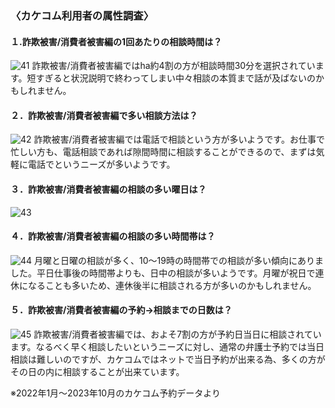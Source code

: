 <!-- カケコム活用のヒント　詐欺被害/消費者被害編 -->

### 〈カケコム利用者の属性調査〉
#### １.詐欺被害/消費者被害編の1回あたりの相談時間は？
![41](https://github.com/kakekomu/unique-contents/assets/116237570/0559f5e0-230a-45c2-ab03-57d67deec4df)
詐欺被害/消費者被害編ではha約4割の方が相談時間30分を選択されています。短すぎると状況説明で終わってしまい中々相談の本質まで話が及ばないのかもしれません。

#### ２．詐欺被害/消費者被害編で多い相談方法は？
![42](https://github.com/kakekomu/unique-contents/assets/116237570/33e7a661-4ee3-44ea-9fd8-a681d52f0b7b)
詐欺被害/消費者被害編では電話で相談という方が多いようです。お仕事で忙しい方も、電話相談であれば隙間時間に相談することができるので、まずは気軽に電話でというニーズが多いようです。

#### ３．詐欺被害/消費者被害編の相談の多い曜日は？　
![43](https://github.com/kakekomu/unique-contents/assets/116237570/26e0dbb4-1f3b-4297-a9f0-9d7a732dffb6)
#### ４．詐欺被害/消費者被害編の相談の多い時間帯は？
![44](https://github.com/kakekomu/unique-contents/assets/116237570/06bbd67f-4d21-4fff-8e11-eadb3727fd5f)
月曜と日曜の相談が多く、10～19時の時間帯での相談が多い傾向にありました。平日仕事後の時間帯よりも、日中の相談が多いようです。月曜が祝日で連休になることも多いため、連休後半に相談される方が多いのかもしれません。

#### ５．詐欺被害/消費者被害編の予約→相談までの日数は？
![45](https://github.com/kakekomu/unique-contents/assets/116237570/461963f5-ab42-49b1-9376-3e21266b8720)
詐欺被害/消費者被害編では、およそ7割の方が予約日当日に相談されています。なるべく早く相談したいというニーズに対し、通常の弁護士予約では当日相談は難しいのですが、カケコムではネットで当日予約が出来る為、多くの方がその日の内に相談することが出来ています。

※2022年1月～2023年10月のカケコム予約データより
